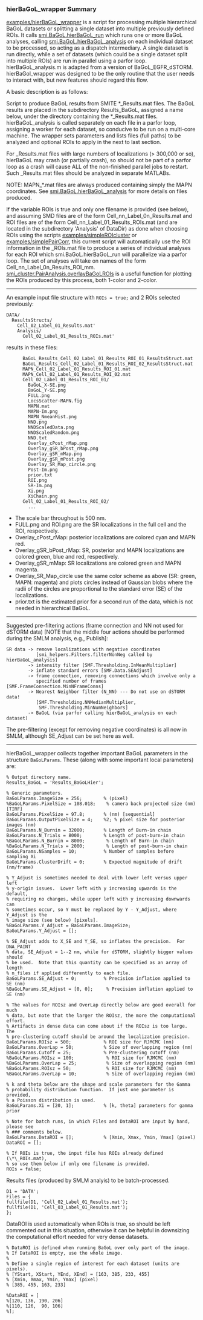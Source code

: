 ### hierBaGoL_wrapper Summary

[examples/hierBaGoL_wrapper](../../MATLAB/examples/hierBaGoL_wrapper.m)
is a script for processing multiple hierarchical BaGoL datasets or
splitting a single dataset into multiple previously defined ROIs.
It calls
[smi.BaGoL.hierBaGoL_run](../../MATLAB/+smi/@BaGoL/hierBaGoL_run.m)
which runs one or more BaGoL analyses, calling
[smi.BaGoL.hierBaGoL_analysis](../../MATLAB/+smi/@BaGoL/hierBaGoL_analysis.m)
on each individual dataset to be processed, so acting as a dispatch
intermediary.  A single dataset is run directly, while a set of datasets
(which could be a single dataset split into multiple ROIs) are run in
parallel using a parfor loop.  hierBaGoL_analysis.m is adapted from a
version of BaGoL_EGFR_dSTORM.  hierBaGol_wrapper was designed to be
the only routine that the user needs to interact with, but new features
should regard this flow.

A basic description is as follows:

Script to produce BaGoL results from SMITE \*\_Results.mat files.  The BaGoL
results are placed in the subdirectory Results_BaGoL, assigned a name below,
under the directory containing the \*\_Results.mat files.  hierBaGoL_analysis
is called separately on each file in a parfor loop, assigning a worker for
each dataset, so conducive to be run on a multi-core machine.
The wrapper sets parameters and lists files (full paths) to be analyzed and
optional ROIs to apply in the next to last section.

For \_Results.mat files with large numbers of localizations (> 300,000 or so),
hierBaGoL may crash (or partially crash), so should not be part of a parfor
loop as a crash will cause ALL of the non-finished parallel jobs to restart.
Such \_Results.mat files should be analyzed in separate MATLABs.

NOTE: MAPN\_\*.mat files are always produced containing simply the MAPN
coordinates.  See
[smi.BaGoL.hierBaGoL_analysis](../../MATLAB/+smi/@BaGoL/hierBaGoL_analysis.m)
for more details on files produced.

If the variable ROIs is true and only one filename is provided (see below),
and assuming SMD files are of the form Cell_nn_Label_0n_Results.mat and ROI
files are of the form Cell_nn_Label_01_Results_ROIs.mat (and are located
in the subdirectory 'Analysis' of DataDir) as done when choosing ROIs using
the scripts
[examples/simpleROIcluster](../../MATLAB/examples/simpleROIcluster.m) or
[examples/simplePairCorr](../../MATLAB/examples/simplePairCorr.m),
this current script will
automatically use the ROI information in the \_ROIs.mat file to produce a
series of individual analyses for each ROI which smi.BaGoL.hierBaGoL_run will
parallelize via a parfor loop.  The set of analyses will take on names of the
form Cell_nn_Label_0n_Results_ROI_mm.
[smi_cluster.PairAnalysis.overlayBaGoLROIs](../../MATLAB/+smi_cluster/@PairAnalysis/overlayBaGoLROIs.m)
is a useful function for plotting the ROIs produced by this process,
both 1-color and 2-color.

---

An example input file structure with `ROIs = true;` and 2 ROIs selected
previously:
```
DATA/
  ResultsStructs/
    Cell_02_Label_01_Results.mat'
    Analysis/
      Cell_02_Label_01_Results_ROIs.mat'
```
results in these files:
```
      BaGoL_Results_Cell_02_Label_01_Results_ROI_01_ResultsStruct.mat
      BaGoL_Results_Cell_02_Label_01_Results_ROI_02_ResultsStruct.mat
      MAPN_Cell_02_Label_01_Results_ROI_01.mat
      MAPN_Cell_02_Label_01_Results_ROI_02.mat
      Cell_02_Label_01_Results_ROI_01/
        BaGoL_X-SE.png
        BaGoL_Y-SE.png
        FULL.png
        LocsScatter-MAPN.fig
        MAPN.mat
        MAPN-Im.png
        MAPN_NmeanHist.png
        NND.png
        NNDScaledData.png
        NNDScaledRandom.png
        NND.txt
        Overlay_cPost_rMap.png
        Overlay_gSR_bPost_rMap.png
        Overlay_gSR_mMap.png
        Overlay_gSR_mPost.png
        Overlay_SR_Map_circle.png
        Post-Im.png
        prior.txt
        ROI.png
        SR-Im.png
        Xi.png
        XiChain.png
      Cell_02_Label_01_Results_ROI_02/
        ...
```
- The scale bar throughout is 500 nm.
- FULL.png and ROI.png are the SR localizations in the full cell and the ROI,
  respectively.
- Overlay_cPost_rMap: posterior localizations are colored cyan and MAPN red.
- Overlay_gSR_bPost_rMap: SR, posterior and MAPN localizations are colored
  green, blue and red, respectively.
- Overlay_gSR_mMap: SR localizations are colored green and MAPN magenta.
- Overlay_SR_Map_circle use the same color scheme as above (SR: green, MAPN:
  magenta) and plots circles instead of Gaussian blobs where the radii of the
  circles are proportional to the standard error (SE) of the localizations.
- prior.txt is the estimated prior for a second run of the data, which is not
  needed in hierarchical BaGoL.

---

Suggested pre-filtering actions (frame connection and NN not used for dSTORM
data) [NOTE that the middle four actions should be performed during the SMLM
analysis, e.g., Publish]:
```
SR data -> remove localizations with negative coordinates
           [smi_helpers.Filters.filterNonNeg called by hierBaGoL_analysis]
        -> intensity filter [SMF.Thresholding.InMeanMultiplier]
        -> inflate standard errors [SMF.Data.SEAdjust]
        -> frame connection, removing connections which involve only a
           specified number of frames [SMF.FrameConnection.MinNFrameConns]
        -> Nearest Neighbor filter (N_NN) --- Do not use on dSTORM data!
           [SMF.Thresholding.NNMedianMultiplier,
            SMF.Thresholding.MinNumNeighbors]
        -> BaGoL (via parfor calling hierBaGoL_analysis on each dataset)
```
The pre-filtering (except for removing negative coordinates) is all now in
SMLM, although SE_Adjust can be set here as well.

---

hierBaGoL_wrapper collects together important BaGoL parameters in the
structure `BaGoLParams`.  These (along with some important local
parameters) are:
```
% Output directory name.
Results_BaGoL = 'Results_BaGoLHier';

% Generic parameters.
BaGoLParams.ImageSize = 256;        % (pixel)
%BaGoLParams.PixelSize = 108.018;    % camera back projected size (nm) [TIRF]
BaGoLParams.PixelSize = 97.8;       % (nm) [sequential]
BaGoLParams.OutputPixelSize = 4;    %2; % pixel size for posterior images (nm)
BaGoLParams.N_Burnin = 32000;       % Length of Burn-in chain
BaGoLParams.N_Trials = 8000;        % Length of post-burn-in chain
%BaGoLParams.N_Burnin = 8000;        % Length of Burn-in chain
%BaGoLParams.N_Trials = 2000;        % Length of post-burn-in chain
BaGoLParams.NSamples = 10;          % Number of samples before sampling Xi
BaGoLParams.ClusterDrift = 0;       % Expected magnitude of drift (nm/frame)

% Y_Adjust is sometimes needed to deal with lower left versus upper left
% y-origin issues.  Lower left with y increasing upwards is the default,
% requiring no changes, while upper left with y increasing downwards can
% sometimes occur, so Y must be replaced by Y - Y_Adjust, where Y_Adjust is the
% image size (see below) [pixels].
%BaGoLParams.Y_Adjust = BaGoLParams.ImageSize;
BaGoLParams.Y_Adjust = [];

% SE_Adjust adds to X_SE and Y_SE, so inflates the precision.  For DNA_PAINT
% data, SE_Adjust = 1--2 nm, while for dSTORM, slightly bigger values should
% be used.  Note that this quantity can be specified as an array of length
% n_files if applied differently to each file.
BaGoLParams.SE_Adjust = 0;          % Precision inflation applied to SE (nm)
%BaGoLParams.SE_Adjust = [0, 0];     % Precision inflation applied to SE (nm)

% The values for ROIsz and OverLap directly below are good overall for much
% data, but note that the larger the ROIsz, the more the computational effort.
% Artifacts in dense data can come about if the ROIsz is too large.  The
% pre-clustering cutoff should be around the localization precision.
BaGoLParams.ROIsz = 500;            % ROI size for RJMCMC (nm)
BaGoLParams.OverLap = 50;           % Size of overlapping region (nm)
BaGoLParams.Cutoff = 25;            % Pre-clustering cutoff (nm)
%BaGoLParams.ROIsz = 100;            % ROI size for RJMCMC (nm)
%BaGoLParams.OverLap = 25;           % Size of overlapping region (nm)
%BaGoLParams.ROIsz = 50;             % ROI size for RJMCMC (nm)
%BaGoLParams.OverLap = 10;           % Size of overlapping region (nm)

% k and theta below are the shape and scale parameters for the Gamma
% probability distribution function.  If just one parameter is provided,
% a Poisson distribution is used.
BaGoLParams.Xi = [20, 1];           % [k, theta] parameters for gamma prior

% Note for batch runs, in which Files and DataROI are input by hand, please see
% ### comments below.
BaGoLParams.DataROI = [];           % [Xmin, Xmax, Ymin, Ymax] (pixel)
DataROI = [];

% If ROIs is true, the input file has ROIs already defined (\*\_ROIs.mat),
% so use them below if only one filename is provided.
ROIs = false;
```
Results files (produced by SMLM analyis) to be batch-processed.
```
D1 = 'DATA';
Files = {
fullfile(D1, 'Cell_02_Label_01_Results.mat');
fullfile(D1, 'Cell_03_Label_01_Results.mat');
};
```
DataROI is used automatically when ROIs is true, so should be left commented
out in this situation, otherwise it can be helpful in downsizing the
computational effort needed for very dense datasets.
```
% DataROI is defined when running BaGoL over only part of the image.
% If DataROI is empty, use the whole image.
% 
% Define a single region of interest for each dataset (units are pixels).
% [YStart, XStart, YEnd, XEnd] = [163, 385, 233, 455]
% [Xmin, Xmax, Ymin, Ymax] (pixel)
% [385, 455, 163, 233]

%DataROI = [
%[120, 136, 190, 206]
%[110, 126,  90, 106]
%];
```
